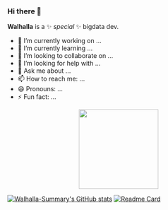 ### Hi there 👋
**Walhalla** is a ✨ _special_ ✨ bigdata dev.

- 🔭 I’m currently working on ...
- 🌱 I’m currently learning ...
- 👯 I’m looking to collaborate on ...
- 🤔 I’m looking for help with ...
- 💬 Ask me about ...
- 📫 How to reach me: ...
- 😄 Pronouns: ...
- ⚡ Fun fact: ...


<p align="center">
    <img src="https://github.com/Walhalla-Summary/Walhalla-Summary/blob/master/mmexport1653486153188.jpg" height="180">
</p>

[![Walhalla-Summary's GitHub stats](https://github-readme-stats.vercel.app/api?username=Walhalla-Summary&show_icons=true&theme=tokyonight)](https://github.com/Walhalla-Summary/Walhalla-Summary)
[![Readme Card](https://github-readme-stats.vercel.app/api/pin/?username=Walhalla-Summary&repo=BigData)](https://github.com/Walhalla-Summary/BigData)
